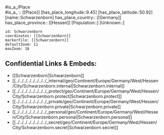﻿---
location: [50.92,9.45] 
mapzoom: [7,12] 
mapmarker: city 
type: City
tags:
- geo/City


SpocWebEntityId: 34100
isDeleted: false
confidential: public

---
#is_a_/Place  
#is_a_ :: [[Place]] 
[has_place_longitude::9.45] 
[has_place_latitude::50.92] 
[name::Schwarzenborn] 
has_place_country:: [[Germany]]  
has_place_province:: [[Hessen]] 
[Population::] 
[Unknown::] 


```leaflet
id: Schwarzenborn
coordinates: [[Schwarzenborn]] 
markerFile: [[Schwarzenborn]] 
defaultZoom: 11 
maxZoom: 18
```


## Confidential Links & Embeds: 
- [[Schwarzenborn|Schwarzenborn]]  
- [[../../../../../../../../_internal/geo/Continent/Europe/Germany/West/Hessen/City/Schwarzenborn.internal|Schwarzenborn.internal]] 
- [[../../../../../../../../_protect/geo/Continent/Europe/Germany/West/Hessen/City/Schwarzenborn.protect|Schwarzenborn.protect]] 
- [[../../../../../../../../_private/geo/Continent/Europe/Germany/West/Hessen/City/Schwarzenborn.private|Schwarzenborn.private]] 
- [[../../../../../../../../_personal/geo/Continent/Europe/Germany/West/Hessen/City/Schwarzenborn.personal|Schwarzenborn.personal]] 
- [[../../../../../../../../_secret/geo/Continent/Europe/Germany/West/Hessen/City/Schwarzenborn.secret|Schwarzenborn.secret]] 
